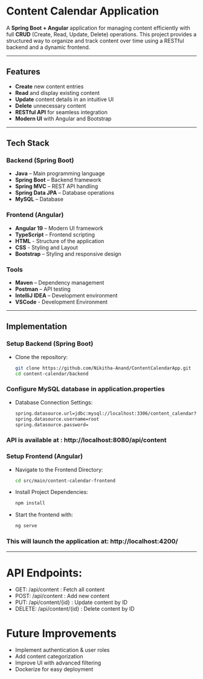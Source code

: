# Content Calendar Application  

A **Spring Boot + Angular** application for managing content efficiently with full **CRUD** (Create, Read, Update, Delete) operations. This project provides a structured way to organize and track content over time using a RESTful backend and a dynamic frontend.

---

## Features  

- **Create** new content entries  
- **Read** and display existing content  
- **Update** content details in an intuitive UI  
- **Delete** unnecessary content  
- **RESTful API** for seamless integration  
- **Modern UI** with Angular and Bootstrap  

---

## Tech Stack  

### Backend (Spring Boot)  
- **Java** – Main programming language  
- **Spring Boot** – Backend framework  
- **Spring MVC** – REST API handling  
- **Spring Data JPA** – Database operations  
- **MySQL** – Database  

### Frontend (Angular)  
- **Angular 19** – Modern UI framework  
- **TypeScript** – Frontend scripting
- **HTML** - Structure of the application
- **CSS** - Styling and Layout
- **Bootstrap** – Styling and responsive design  

### Tools  
- **Maven** – Dependency management  
- **Postman** – API testing  
- **IntelliJ IDEA** – Development environment  
- **VSCode** - Development Environment
---

## Implementation

### **Setup Backend (Spring Boot)**  

- Clone the repository:  
   ```sh
   git clone https://github.com/Nikitha-Anand/ContentCalendarApp.git
   cd content-calendar/backend
  
### **Configure MySQL database in application.properties**
- Database Connection Settings:
  ```sh
  spring.datasource.url=jdbc:mysql://localhost:3306/content_calendar?useSSL=true&createDatabaseIfNotExist=true
  spring.datasource.username=root
  spring.datasource.password=

### **API is available at : http://localhost:8080/api/content**

### **Setup Frontend (Angular)** 
- Navigate to the Frontend Directory:
  ```sh
  cd src/main/content-calendar-frontend

- Install Project Dependencies:
  ```sh
  npm install

- Start the frontend with:
  ```sh
  ng serve
  
### **This will launch the application at: http://localhost:4200/**
---

# **API Endpoints:**
- GET:	/api/content : Fetch all content
- POST:	/api/content : Add new content
- PUT:	/api/content/{id} : Update content by ID
- DELETE:	/api/content/{id} : Delete content by ID

 # **Future Improvements**
- Implement authentication & user roles
- Add content categorization
- Improve UI with advanced filtering
- Dockerize for easy deployment
